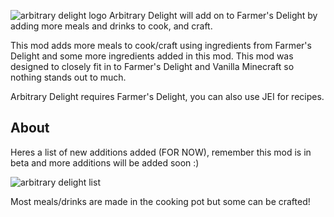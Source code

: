 ![arbitrary delight logo](https://cdn.modrinth.com/data/cached_images/f5fda28c9190dbdd8207b1de620e5bec6a263af9.png)
Arbitrary Delight will add on to Farmer's Delight by adding more meals and drinks to cook, and craft.

This mod adds more meals to cook/craft using ingredients from Farmer's Delight and some more ingredients added in this mod. This mod was designed to closely fit in to Farmer's Delight and Vanilla Minecraft so nothing stands out to much. 

Arbitrary Delight requires Farmer's Delight, you can also use JEI for recipes.

## About
Heres a list of new additions added (FOR NOW), remember this mod is in beta and more additions will be added soon :)

![arbitrary delight list](https://cdn.modrinth.com/data/cached_images/ad54efe58f3b5c754793771bf94182e95e685288.png)

Most meals/drinks are made in the cooking pot but some can be crafted!
